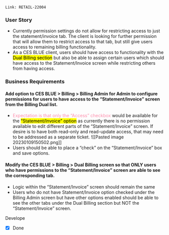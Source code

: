 ```
Link: RETAIL-22004
```
### **User Story**
- Currently permission settings do not allow for restricting access to just the statement/invoice tab. The client is looking for further permission that will allow them to restrict access to that tab, but still give users access to remaining billing functionality.
- As a CES BLUE client, users should have access to functionality with the <mark class="hltr-pink">Dual Billing section</mark> but also be able to assign certain users which should have access to the Statement/Invoice screen while restricting others from having access.

### **Business Requirements**
#### Add option to CES BLUE > Billing > Billing Admin for Admin to configure permissions for users to have access to the “Statement/Invoice” screen from the Billing Dual list.
 - <mark style="color: #FF5582A6; background: transparent">Expectation is that only the “Access” checkbox</mark> would be available for the <mark class="hltr-red">“Statement/Invoice” option</mark> as currently there is no permission available to edit different parts of the “Statement/Invoice” screen. If desire is to have both read-only and read-update access, that may need to be addressed as a separate ticket.
   ![[Pasted image 20230109150502.png]]
- Users should be able to place a “check” on the “Statement/Invoice” box and save options.
#### Modify the CES BLUE > Billing > Dual Billing screen so that ONLY users who have permissions to the “Statement/Invoice” screen are able to see the corresponding tab.
- Logic within the “Statement/Invoice” screen should remain the same
- Users who do not have Statement/Invoice option checked under the Billing Admin screen but have other options enabled should be able to see the other tabs under the Dual Billing section but NOT the “Statement/Invoice” screen.


Develope 
- [x] Done